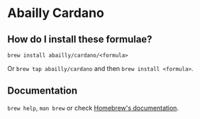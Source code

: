 # Abailly Cardano

## How do I install these formulae?

`brew install abailly/cardano/<formula>`

Or `brew tap abailly/cardano` and then `brew install <formula>`.

## Documentation

`brew help`, `man brew` or check [Homebrew's documentation](https://docs.brew.sh).
